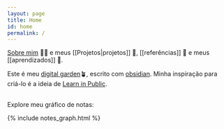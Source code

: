 ```yaml
---
layout: page
title: Home
id: home
permalink: /
---
```


<a class="internal-link" href="/about">Sobre mim</a> 🧑‍💻 e meus [[Projetos|projetos]] 🚧, [[referências]] 🔗 e meus [[aprendizados]] 🧠. <br>

Este é meu [digital garden](https://youtu.be/i8EwNnO9Uks)🪴, escrito com [obsidian](https://obsidian.md). Minha inspiração para criá-lo é a ideia de [Learn in Public](https://segredo.dev/aprenda-em-publico/). <br> <br>

Explore meu gráfico de notas: <br>

{% include notes_graph.html %}

<style>
  .wrapper {
    max-width: 46em;
  }
</style>
